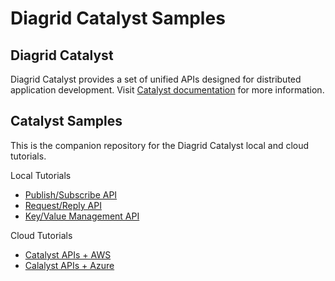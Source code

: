 # Diagrid Catalyst Samples

## Diagrid Catalyst

Diagrid Catalyst provides a set of unified APIs designed for distributed application development. Visit [Catalyst documentation](https://docs.diagrid.io/catalyst) for more information.

## Catalyst Samples

This is the companion repository for the Diagrid Catalyst local and cloud tutorials.

Local Tutorials

* [Publish/Subscribe API](https://docs.diagrid.io/catalyst/local-tutorials/publish-subscribe)
* [Request/Reply API](https://docs.diagrid.io/catalyst/local-tutorials/request-reply)
* [Key/Value Management API](https://docs.diagrid.io/catalyst/local-tutorials/key-value)

Cloud Tutorials

* [Catalyst APIs + AWS](https://docs.diagrid.io/catalyst/cloud-tutorials/aws)
* [Calalyst APIs + Azure](https://docs.diagrid.io/catalyst/cloud-tutorials/azure)